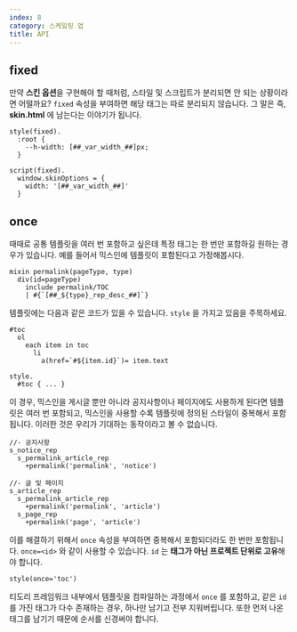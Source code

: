 ```yaml
---
index: 8
category: 스케일링 업
title: API
---
```


## fixed

만약 **스킨 옵션**을 구현해야 할 때처럼, 스타일 및 스크립트가 분리되면 안 되는 상황이라면 어떨까요? `fixed` 속성을 부여하면 해당 태그는 따로 분리되지 않습니다. 그 말은 즉, **skin.html** 에 남는다는 이야기가 됩니다.

```pug
style(fixed).
  :root {
    --h-width: [##_var_width_##]px;
  }

script(fixed).
  window.skinOptions = {
    width: '[##_var_width_##]'
  }
```

## once

때때로 공통 템플릿을 여러 번 포함하고 싶은데 특정 태그는 한 번만 포함하길 원하는 경우가 있습니다. 예를 들어서 믹스인에 템플릿이 포함된다고 가정해봅시다.

```pug
mixin permalink(pageType, type)
  div(id=pageType)
    include permalink/TOC
    | #{`[##_${type}_rep_desc_##]`}
```

템플릿에는 다음과 같은 코드가 있을 수 있습니다. `style` 을 가지고 있음을 주목하세요.

```pug
#toc
  ol
    each item in toc
      li
        a(href=`#${item.id}`)= item.text
        
style.
  #toc { ... }
```

이 경우, 믹스인을 게시글 뿐만 아니라 공지사항이나 페이지에도 사용하게 된다면 템플릿은 여러 번 포함되고, 믹스인을 사용할 수록 템플릿에 정의된 스타일이 중복해서 포함됩니다. 이러한 것은 우리가 기대하는 동작이라고 볼 수 없습니다.

```pug
//- 공지사항
s_notice_rep
  s_permalink_article_rep
    +permalink('permalink', 'notice')
    
//- 글 및 페이지
s_article_rep
  s_permalink_article_rep
    +permalink('permalink', 'article')
  s_page_rep
    +permalink('page', 'article')
```

이를 해결하기 위해서 `once` 속성을 부여하면 중복해서 포함되더라도 한 번만 포함됩니다. `once=<id>` 와 같이 사용할 수 있습니다. `id` 는 **태그가 아닌 프로젝트 단위로 고유**해야 합니다.

```pug
style(once='toc')
```

티도리 프레임워크 내부에서 템플릿을 컴파일하는 과정에서 `once` 를 포함하고, 같은 `id` 를 가진 태그가 다수 존재하는 경우, 하나만 남기고 전부 지워버립니다. 또한 먼저 나온 태그를 남기기 때문에 순서를 신경써야 합니다.
